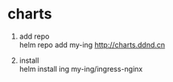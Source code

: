 # charts
1. add repo   
helm repo add my-ing http://charts.ddnd.cn

2. install   
helm install ing my-ing/ingress-nginx

